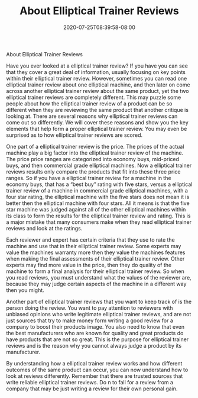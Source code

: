 ﻿---
title: "About Elliptical Trainer Reviews"
date: 2020-07-25T08:39:58-08:00
description: "elliptical trainers Tips for Web Success"
featured_image: "/images/elliptical trainers.jpg"
tags: ["elliptical trainers"]
---

About Elliptical Trainer Reviews

Have you ever looked at a elliptical trainer review? If you have you can see that they cover a great deal of information, usually focusing on key points within their elliptical trainer review. However, sometimes you can read one elliptical trainer review about one elliptical machine, and then later on come across another elliptical trainer review about the same product, yet the two elliptical trainer reviews are completely different. This may puzzle some people about how the elliptical trainer review of a product can be so different when they are reviewing the same product that another critique is looking at. There are several reasons why elliptical trainer reviews can come out so differently. We will cover these reasons and show you the key elements that help form a proper elliptical trainer review. You may even be surprised as to how elliptical trainer reviews are scored.

One part of a elliptical trainer review is the price. The prices of the actual machine play a big factor into the elliptical trainer review of the machine. The price price ranges are categorized into economy buys, mid-priced buys, and then commercial grade elliptical machines. Now a elliptical trainer reviews results only compare the products that fit into these three price ranges. So if you have a  elliptical trainer review for a machine in the economy buys, that has a “best buy” rating with five stars, versus a  elliptical trainer review of a machine in commercial grade elliptical machines, with a four star rating, the elliptical machine with the five stars does not mean it is better then the elliptical machine with four stars. All it means is that the five star machine was judged against all of the other elliptical machines within its class to form the results for the elliptical trainer review and rating. This is a major mistake that many consumers make when they read elliptical trainer reviews and look at the ratings.

Each reviewer and expert has certain criteria that they use to rate the machine and use that in their elliptical trainer review. Some experts may value the machines warranty more then they value the machines features when making the final assessments of their elliptical trainer review. Other experts may find more value in the price, then they do quality of the machine to form a final analysis for their elliptical trainer review. So when you read reviews, you must understand what the values of the reviewer are, because they may judge certain aspects of the machine in a different way then you might.

Another part of elliptical trainer reviews that you want to keep track of is the person doing the review. You want to pay attention to reviewers with unbiased opinions who write legitimate elliptical trainer reviews, and are not just sources that try to make money form writing a good review for  a company to boost their products image. You also need to know that even the best manufacturers who are known for quality and great products do have products that are not so great. This is the purpose for elliptical trainer reviews and is the reason why you cannot always judge a product by its manufacturer.

By understanding how a  elliptical trainer review works and how different outcomes of the same product can occur, you can now understand how to look at reviews differently. Remember that there are trusted sources that write reliable elliptical trainer reviews. Do n to fall for a review from a company that may be just writing a review for their own personal gain. 
	
